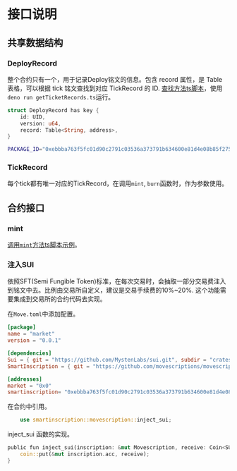 # 接口说明

## 共享数据结构

### DeployRecord

整个合约只有一个，用于记录Deploy铭文的信息。包含 record 属性，是 Table 表格，可以根据 tick 铭文查找到对应 TickRecord 的 ID. [查找方法ts脚本](../scripts/getTicketRecords.ts)，使用`deno run getTicketRecords.ts`运行。


```rust
struct DeployRecord has key {
    id: UID,
    version: u64,
    record: Table<String, address>,
}
```
```bash
PACKAGE_ID="0xebbba763f5fc01d90c2791c03536a373791b634600e81d4e08b85f275f1274fa"
```

### TickRecord

每个tick都有唯一对应的TickRecord，在调用`mint`, `burn`函数时，作为参数使用。


## 合约接口

### mint

[调用`mint`方法ts脚本示例](../scripts/mint.ts)。

### 注入SUI

依照SFT(Semi Fungible Token)标准，在每次交易时，会抽取一部分交易费注入到铭文中去。比例由交易所自定义，建议是交易手续费的10%~20%.
这个功能需要集成到交易所的合约代码去实现。

在`Move.toml`中添加配置。
```toml
[package]
name = "market"
version = "0.0.1"

[dependencies]
Sui = { git = "https://github.com/MystenLabs/sui.git", subdir = "crates/sui-framework/packages/sui-framework", rev = "framework/mainnet" }
SmartInscription = { git = "https://github.com/movescriptions/movescriptions.git", subdir = "sui", rev = "main"}

[addresses]
market = "0x0"
smartinscription= "0xebbba763f5fc01d90c2791c03536a373791b634600e81d4e08b85f275f1274fa"
```

在合约中引用。

```rust
    use smartinscription::movescription::inject_sui;
```

inject_sui 函数的实现。

```rust
public fun inject_sui(inscription: &mut Movescription, receive: Coin<SUI>) {
    coin::put(&mut inscription.acc, receive);
}
```

